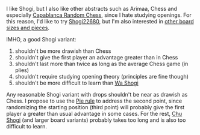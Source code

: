 I like Shogi, but I also like other abstracts such as Arimaa, Chess and
especially [Capablanca Random Chess](http://brainking.com/en/GameRules?tp=75),
since I hate studying openings. For this reason, I'd like to try
[Shogi22680](README.md), but I'm also interested in
[other board sizes and pieces](cheatsheet.md).

IMHO, a good Shogi variant:

1. shouldn't be more drawish than Chess
2. shouldn't give the first player an advantage greater than in Chess
3. shouldn't last more than twice as long as the average Chess game (in plies)
4. shouldn't require studying opening theory (principles are fine though)
5. shouldn't be more difficult to learn than
   [Wa Shogi](https://en.wikipedia.org/wiki/Wa_shogi)

Any reasonable Shogi variant with drops shouldn't be near as drawish as Chess.
I propose to use the [Pie rule](https://en.wikipedia.org/wiki/Pie_rule) to
address the second point, since randomizing the starting position (third point)
will probably give the first player a greater than usual advantage in some
cases. For the rest, [Chu Shogi](https://en.wikipedia.org/wiki/Chu_shogi) (and
larger board variants) probably takes too long and is also too difficult to
learn.
